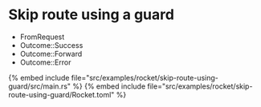 # Skip route using a guard

* FromRequest
* Outcome::Success
* Outcome::Forward
* Outcome::Error


{% embed include file="src/examples/rocket/skip-route-using-guard/src/main.rs" %}
{% embed include file="src/examples/rocket/skip-route-using-guard/Rocket.toml" %}


